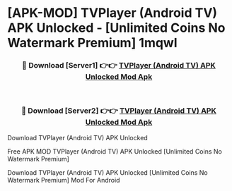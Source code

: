 # [APK-MOD] TVPlayer (Android TV) APK Unlocked - [Unlimited Coins No Watermark Premium] 1mqwl



<div align="center">
<h3>🔴 Download [Server1] 👉👉 <a href="https://momento.my/?title=TVPlayer_(Android_TV)_APK_Unlocked">TVPlayer (Android TV) APK Unlocked Mod Apk</a></h3><br>

<h3>🔴 Download [Server2] 👉👉 <a href="https://momento.my/?title=TVPlayer_(Android_TV)_APK_Unlocked">TVPlayer (Android TV) APK Unlocked Mod Apk</a></h3>
</div>



Download TVPlayer (Android TV) APK Unlocked 

Free APK MOD TVPlayer (Android TV) APK Unlocked [Unlimited Coins No Watermark Premium]

Download TVPlayer (Android TV) APK Unlocked [Unlimited Coins No Watermark Premium] Mod For Android
